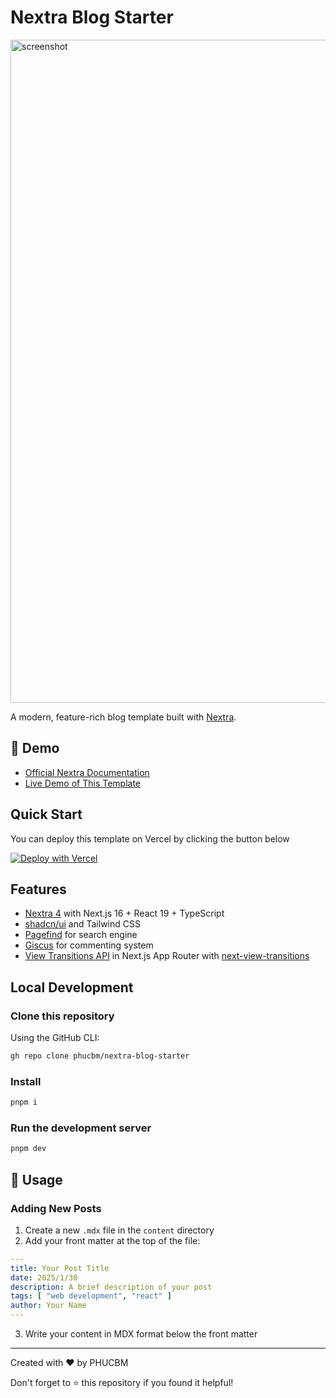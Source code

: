 # Nextra Blog Starter
<img width="1632" height="1061" alt="screenshot" src="https://github.com/user-attachments/assets/1c2ee6d0-719d-4f56-b39b-99dc3fcbb428" />

A modern, feature-rich blog template built with [Nextra](https://nextra.site).

## 🚀 Demo

- [Official Nextra Documentation](https://nextra.site)
- [Live Demo of This Template](https://nextra-blog.phucbm.com)

## Quick Start

You can deploy this template on Vercel by clicking the button below

[![Deploy with Vercel](https://vercel.com/button)](https://vercel.com/new/clone?repository-url=https%3A%2F%2Fgithub.com%2Fphucbm%2Fnextra-blog-starter)

## Features

- [Nextra 4](https://nextra.site/docs) with Next.js 16 + React 19 + TypeScript
- [shadcn/ui](https://ui.shadcn.com/) and Tailwind CSS
- [Pagefind](https://the-guild.dev/blog/nextra-4#new-search-engine--pagefind) for search engine
- [Giscus](https://giscus.app/) for commenting system
- [View Transitions API](https://developer.mozilla.org/en-US/docs/Web/API/View_Transitions_API) in Next.js App Router with [next-view-transitions](https://github.com/shuding/next-view-transitions)

## Local Development

### Clone this repository

Using the GitHub CLI:
```bash
gh repo clone phucbm/nextra-blog-starter
```

### Install
```bash
pnpm i
```

### Run the development server
```bash
pnpm dev
```

## 📝 Usage

### Adding New Posts

1. Create a new `.mdx` file in the `content` directory
2. Add your front matter at the top of the file:

```yaml
---
title: Your Post Title
date: 2025/1/30
description: A brief description of your post
tags: [ "web development", "react" ]
author: Your Name
---
```

3. Write your content in MDX format below the front matter

---

Created with ❤️ by PHUCBM

Don't forget to ⭐ this repository if you found it helpful!
